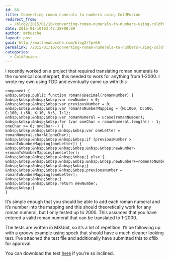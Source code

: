 ```yaml
---
id: 68
title: Converting roman numerals to numbers using ColdFusion
redirect_from:
  - /blog2/2015/01/10/converting-roman-numerals-to-numbers-using-coldfusion/
date: 2015-01-10T03:42:38+00:00
author: mrbusche
layout: post
guid: http://matthewbusche.com/blog2/?p=68
permalink: /2015/01/10/converting-roman-numerals-to-numbers-using-coldfusion/
categories:
  - ColdFusion
---
```

I recently worked on a project that required translating roman numerals to the numerical counterpart, this needed to work for anything from 1-2000. I wrote my own using TDD and eventually came up with this

    component {
    &nbsp;&nbsp;public function romanToDecimal(romanNumber) {
    &nbsp;&nbsp;&nbsp;&nbsp;var newNumber = 0;
    &nbsp;&nbsp;&nbsp;&nbsp;var previousNumber = 0;
    &nbsp;&nbsp;&nbsp;&nbsp;var romanToNumberMapping = {M:1000, D:500, C:100, L:50, X:10, V:5, I:1};
    &nbsp;&nbsp;&nbsp;&nbsp;var romanNumeral = ucase(romanNumber);
    &nbsp;&nbsp;&nbsp;&nbsp;for (var oneChar = romanNumeral.length() - 1; oneChar >= 0; oneChar--) {
    &nbsp;&nbsp;&nbsp;&nbsp;&nbsp;&nbsp;var oneLetter = romanNumeral.charAt(oneChar);
    &nbsp;&nbsp;&nbsp;&nbsp;&nbsp;&nbsp;if (previousNumber > romanToNumberMapping[oneLetter]) {
    &nbsp;&nbsp;&nbsp;&nbsp;&nbsp;&nbsp;&nbsp;&nbsp;newNumber-=romanToNumberMapping[oneLetter];
    &nbsp;&nbsp;&nbsp;&nbsp;&nbsp;&nbsp;} else {
    &nbsp;&nbsp;&nbsp;&nbsp;&nbsp;&nbsp;&nbsp;&nbsp;newNumber+=romanToNumberMapping[oneLetter];
    &nbsp;&nbsp;&nbsp;&nbsp;&nbsp;&nbsp;}
    &nbsp;&nbsp;&nbsp;&nbsp;&nbsp;&nbsp;previousNumber = romanToNumberMapping[oneLetter];
    &nbsp;&nbsp;&nbsp;&nbsp;}
    &nbsp;&nbsp;&nbsp;&nbsp;return newNumber;
    &nbsp;&nbsp;}
    }


It&#8217;s simple enough that you should be able to add each roman numeral and it&#8217;s number into the mapping and this should theoretically work for any roman numeral, but I only tested up to 2000. This assumes that you have entered a valid roman numeral that can be translated to 1-2000.

The tests are written in MXUnit, so it&#8217;s a lot of repetition. I&#8217;ll be following up with a groovy example using spock that should have a much cleaner looking test. I&#8217;ve attached the test file and additionally have submitted this to cflib for approval.

You can download the test <a href="http://matthewbusche.com/blog/enclosures/testRoman.txt" target="_blank">here</a> if you&#8217;re so inclined.